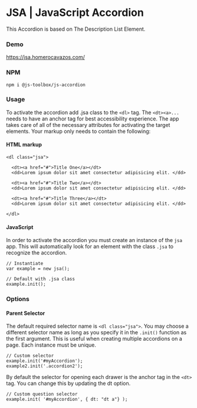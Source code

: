 # JSA | JavaScript Accordion

This Accordion is based on The Description List Element.



### Demo
https://jsa.homerocavazos.com/


### NPM

```
npm i @js-toolbox/js-accordion
```

### Usage

To activate the accordion add .jsa class to the `<dl>` tag. The `<dt><a>...` needs to have an anchor tag for best accessibility experience. The app takes care of all of the necessary attributes for activating the target elements. Your markup only needs to contain the following:

#### HTML markup

```
<dl class="jsa">

  <dt><a href="#">Title One</a></dt>
  <dd>Lorem ipsum dolor sit amet consectetur adipisicing elit. </dd>

  <dt><a href="#">Title Two</a></dt>
  <dd>Lorem ipsum dolor sit amet consectetur adipisicing elit. </dd>

  <dt><a href="#">Title Three</a></dt>
  <dd>Lorem ipsum dolor sit amet consectetur adipisicing elit. </dd>

</dl>
```

#### JavaScript
In order to activate the accordion you must create an instance of the `jsa` app. This will automatically look for an element with the class `.jsa` to recognize the accordion.

```
// Instantiate
var example = new jsa();

// Default with .jsa class
example.init();

```

### Options

#### Parent Selector

The default required selector name is `<dl class="jsa">`. You may choose a different selector name as long as you specify it in the `.init()` function as the first argument. This is useful when creating multiple accordions on a page. Each instance must be unique.

```
// Custom selector
example.init('#myAccordion');
example2.init('.accordion2');
```

By default the selector for opening each drawer is the anchor tag in the `<dt>` tag. You can change this by updating the dt option.

```
// Custom question selector
example.init( '#myAccordion', { dt: "dt a"} );
```
